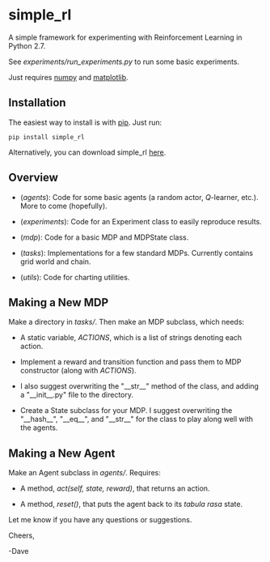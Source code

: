 # simple_rl
A simple framework for experimenting with Reinforcement Learning in Python 2.7.

See _experiments/run_experiments.py_ to run some basic experiments.

Just requires [numpy](http://www.numpy.org/) and [matplotlib](http://matplotlib.org/). 

## Installation

The easiest way to install is with [pip](https://pypi.python.org/pypi/pip). Just run:

	pip install simple_rl

Alternatively, you can download simple_rl [here](https://github.com/david-abel/simple_rl/tarball/0.1).

## Overview

* (_agents_): Code for some basic agents (a random actor, _Q_-learner, etc.). More to come (hopefully).

* (_experiments_): Code for an Experiment class to easily reproduce results.

* (_mdp_): Code for a basic MDP and MDPState class.

* (_tasks_): Implementations for a few standard MDPs. Currently contains grid world and chain.

* (_utils_): Code for charting utilities.


## Making a New MDP

Make a directory in _tasks/_. Then make an MDP subclass, which needs:

* A static variable, _ACTIONS_, which is a list of strings denoting each action.

* Implement a reward and transition function and pass them to MDP constructor (along with _ACTIONS_).

* I also suggest overwriting the "\_\_str\_\_" method of the class, and adding a "\_\_init\_\_.py" file to the directory.

* Create a State subclass for your MDP. I suggest overwriting the "\_\_hash\_\_", "\_\_eq\_\_", and "\_\_str\_\_" for the class to play along well with the agents.


## Making a New Agent

Make an Agent subclass in _agents/_. Requires:

* A method, _act(self, state, reward)_, that returns an action.

* A method, _reset()_, that puts the agent back to its _tabula rasa_ state.


Let me know if you have any questions or suggestions.

Cheers,

-Dave